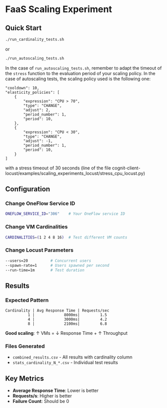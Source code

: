 # FaaS Scaling Experiment

## Quick Start
```bash
./run_cardinality_tests.sh
```

or
```bash
./run_autoscaling_tests.sh
```

In the case of `run_autoscaling_tests.sh`, remember to adapt the timeout of the `stress` function to the evaluation period of your scaling policy. In the case of autoscaling tests, the scaling policy used is the following one:
```
"cooldown": 10,
"elasticity_policies": [
    {
        "expression": "CPU > 70",
        "type": "CHANGE",
        "adjust": 2,
        "period_number": 1,
        "period": 10,
    },
    {
        "expression": "CPU < 30",
        "type": "CHANGE",
        "adjust": -1,
        "period_number": 1,
        "period": 10,
    }
]
```

with a stress timeout of 30 seconds (line of the file cognit-client-locust/examples/scaling_experiments_locust/stress_cpu_locust.py)


## Configuration

### Change OneFlow Service ID
```bash
ONEFLOW_SERVICE_ID="306"    # Your OneFlow service ID
```

### Change VM Cardinalities
```bash
CARDINALITIES=(1 2 4 8 16)  # Test different VM counts
```

### Change Locust Parameters
```bash
--users=20          # Concurrent users
--spawn-rate=1      # Users spawned per second  
--run-time=1m       # Test duration
```

## Results

### Expected Pattern
```
Cardinality | Avg Response Time | Requests/sec
          1 |             8000ms|         1.5
          4 |             3000ms|         4.2  
          8 |             2100ms|         6.8
```

**Good scaling**: ↑ VMs = ↓ Response Time + ↑ Throughput

### Files Generated
- `combined_results.csv` - All results with cardinality column
- `stats_cardinality_N_*.csv` - Individual test results

## Key Metrics
- **Average Response Time**: Lower is better
- **Requests/s**: Higher is better  
- **Failure Count**: Should be 0 